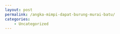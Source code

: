 ```yaml
---
layout: post
permalink: /angka-mimpi-dapat-burung-murai-batu/
categories:
    - Uncategorized
---
```


